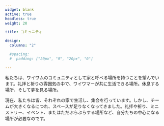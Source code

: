 ```yaml
---
widget: blank
active: true
headless: true
weight: 20

title: コミュニティ

design:
  columns: "2"

  #spacing:
  #  padding: ["20px", "0", "20px", "0"]

---
```


私たちは、ワイワムのコミュニティとして家と呼べる場所を持つことを望んでいます。礼拝と祈りの雰囲気の中で、ワイワマーが共に生活できる場所。休息する場所、そして夢を見る場所。

現在、私たちは皆、それぞれの家で生活し、集会を行っています。しかし、チームが大きくなるにつれ、スペースが足りなくなってきました。礼拝や祈り、ミニストリー、イベント、またはただぶらぶらする場所など、自分たちの中心になる場所が必要なのです。
